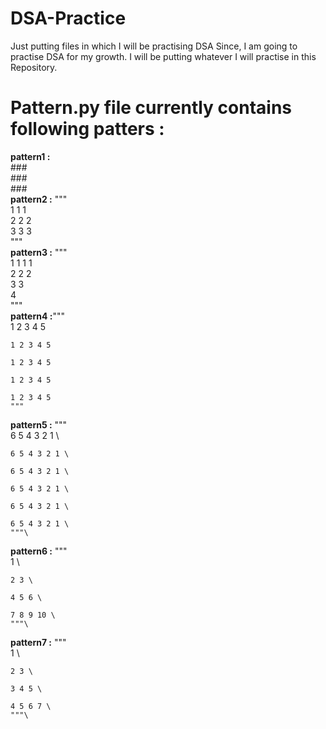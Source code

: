 # DSA-Practice
Just putting files in which I will be practising DSA
Since, I am going to practise DSA for my growth. I will be putting whatever I will practise in this Repository.

# Pattern.py file currently contains following patters : 
**pattern1 :**  
###\
                  ###\
                  ###\
**pattern2 :**     """\
    1 1 1\
    2 2 2\
    3 3 3\
    """\
**pattern3 :**
    """ \
    1 1 1 1 \
    2 2 2 \
    3 3 \
    4 \
    """ \
**pattern4 :**"""\
    1 2 3 4 5

    1 2 3 4 5

    1 2 3 4 5

    1 2 3 4 5

    1 2 3 4 5
    """
**pattern5 :**
    """ \
    6 5 4 3 2 1 \

    6 5 4 3 2 1 \

    6 5 4 3 2 1 \

    6 5 4 3 2 1 \

    6 5 4 3 2 1 \

    6 5 4 3 2 1 \
    """\
**pattern6 :**
    """ \
    1  \

    2 3 \

    4 5 6 \

    7 8 9 10 \
    """\
**pattern7 :**
    """\
    1 \

    2 3 \

    3 4 5 \

    4 5 6 7 \
    """\
